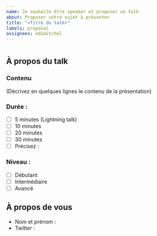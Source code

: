 ```yaml
---
name: Je souhaite être speaker et proposer un talk
about: Proposer votre sujet à présenter
title: "<Titre du talk>"
labels: proposal
assignees: edimitchel
---
```


# <Titre du talk>

## À propos du talk

### Contenu

(Décrivez en quelques lignes le contenu de la présentation)

### Durée :

- [ ] 5 minutes (Lightning talk)
- [ ] 10 minutes
- [ ] 20 minutes
- [ ] 30 minutes
- [ ] Précisez :

### Niveau :

- [ ] Débutant
- [ ] Intermédiaire
- [ ] Avancé

## À propos de vous

- Nom et prénom :
- Twitter :